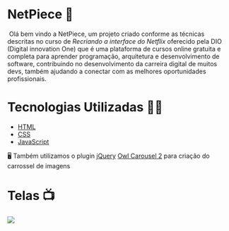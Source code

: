 # NetPiece :cinema:

​	Olá bem vindo a NetPiece, um projeto criado conforme as técnicas descritas no curso de *Recriando a interface do Netflix*  oferecido pela DIO (Digital innovation One) que é uma plataforma de cursos online gratuita e completa para aprender programação, arquitetura e desenvolvimento de software, contribuindo no desenvolvimento da carreira digital de muitos devs, também ajudando a conectar com as melhores oportunidades profissionais. 

# Tecnologias Utilizadas :man_technologist:

- [HTML](https://html.com/)
- [CSS](https://purecss.io/)
- [JavaScript](https://www.javascript.com/)

:desktop_computer: Também utilizamos o plugin [jQuery](https://plugins.jquery.com/) [Owl Carousel 2](https://owlcarousel2.github.io/OwlCarousel2/) para criação do carrossel de imagens

# Telas :tv:



<img src="./img/tela.png" />



